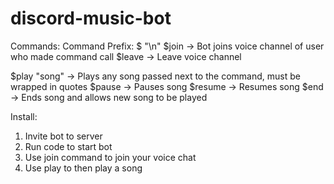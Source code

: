 # discord-music-bot

Commands:
Command Prefix: $ "\n"
$join -> Bot joins voice channel of user who made command call
$leave -> Leave voice channel

$play "song" -> Plays any song passed next to the command, must be wrapped in quotes
$pause -> Pauses song
$resume -> Resumes song
$end -> Ends song and allows new song to be played

Install:
1) Invite bot to server
2) Run code to start bot
3) Use join command to join your voice chat
4) Use play to then play a song
